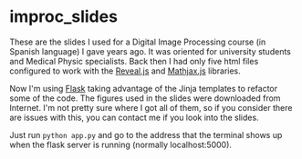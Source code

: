# improc_slides

These are the slides I used for a Digital Image Processing course (in Spanish language) I gave years ago.
It was oriented for university students and Medical Physic specialists. Back then I had only five html files configured to work with the [Reveal.js](https://github.com/hakimel/reveal.js.git) and [Mathjax.js](https://github.com/mathjax/MathJax.git) libraries.

Now I'm using [Flask](http://flask.pocoo.org/) taking advantage of the Jinja templates to refactor some of the code.
The figures used in the slides were downloaded from Internet. I'm not pretty sure where I got all of them, so if you consider there are
issues with this, you can contact me if you look into the slides.

Just run `python app.py` and go to the address that the terminal shows up when the flask server is running (normally localhost:5000).